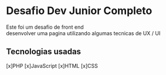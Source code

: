 # Desafio Dev Junior Completo
Este foi um desafio de front end  
desenvolver uma pagina utilizando algumas tecnicas
de UX / UI  

## Tecnologias usadas
[x]PHP
[x]JavaScript
[x]HTML
[x]CSS
